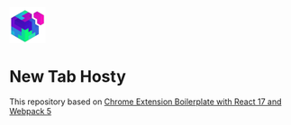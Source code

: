 <img src="src/assets/img/icon-128.png" width="64"/>

# New Tab Hosty

This repository based on [Chrome Extension Boilerplate with React 17 and Webpack 5](https://github.com/lxieyang/chrome-extension-boilerplate-react)
